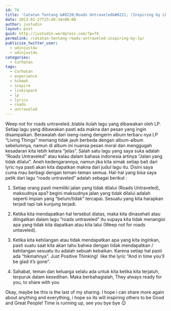 ```yaml
---
id: 74
title: 'Catatan Tentang &#8220;Roads Untraveled&#8221; (Inspiring by LP)'
date: 2013-01-27T23:49:34+00:00
author: justudin
layout: post
guid: http://justudin.wordpress.com/?p=74
permalink: /catatan-tentang-roads-untraveled-inspiring-by-lp/
publicize_twitter_user:
  - udinjust4u
  - udinjust4u
categories:
  - Curhatan
tags:
  - Curhatan
  - experience
  - hikmah
  - inspire
  - linkinpark
  - lp
  - lyrics
  - roads
  - untraveled
---
```

Weep not for roads untraveled..blabla itulah lagu yang dibawakan oleh LP. Setiap lagu yang dibawakan pasti ada makna dan pesan yang ingin disampaikan. Berawalah dari iseng-iseng dengerin album terbaru nya LP &#8220;Living Things&#8221; memang tidak jauh berbeda dengan album-album sebelumnya, namun di album ini nuansa pesan moral dan menggugah kesadaran kita lebih ketara &#8220;jelas&#8221;. Salah satu lagu yang saya suka adalah &#8220;Roads Untraveled&#8221; atau kalau dalam bahasa indonesia artinya &#8220;Jalan yang tidak dilalui&#8221;. <!--more-->Aneh kedengarannya, namun jika kita simak setiap bait dari lyric nya pasti akan kita dapatkan makna dari judul lagu itu. Disini saya cuma mau berbagi dengan teman-teman semua. Hal-hal yang bisa saya petik dari lagu &#8220;roads untraveled&#8221; adalah sebagai berikut :

1. Setiap orang pasti memiliki jalan yang tidak dilalui (Roads Untraveled), maksudnya apa? begini maksudnya jalan yang tidak dilalui adalah seperti impian yang &#8220;belum/tidak&#8221; tercapai. Sesuatu yang kita harapkan terjadi tapi tak kunjung terjadi.

2. Ketika kita mendapatkan hal tersebut diatas, maka kita dinasehati atau diingatkan dalam lagu &#8220;roads untraveled&#8221; itu supaya kita tidak menangisi apa yang tidak kita dapatkan atau kita lalui (Weep not for roads untaveled).

3. Ketika kita kehilangan atau tidak mendapatkan apa yang kita inginkan, pasti suatu saat kita akan tahu bahwa dengan tidak mendapatkan / kehilangan sesuatu itu adalah sebuah kebaikan. Karena setiap hal pasti ada &#8220;hikmahnya&#8221;. Just Positive Thinking!  like the lyric &#8220;And in time you&#8217;ll be glad it&#8217;s gone&#8221;.

4. Sahabat, teman dan keluarga selalu ada untuk kita ketika kita terjatuh, terpuruk dalam kesedihan. Maka berbahagialah, They always ready for you, to share with you 

Okay, maybe be this is the last of my sharing. I hope i can share more again about anything and everything, i hope so its will inspiring others to be Good and Great People! Time is running up, see you bye bye 😉
